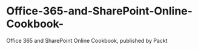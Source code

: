 # Office-365-and-SharePoint-Online-Cookbook-
Office 365 and SharePoint Online Cookbook, published by Packt

